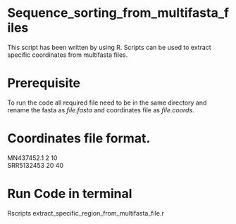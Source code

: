 # Sequence_sorting_from_multifasta_files
This script has been written by using R. Scripts can be used to extract specific coordinates from multifasta files.

# Prerequisite
To run the code all required file need to be in the same directory and rename the fasta as _file.fasta_ and coordinates file as _file.coords_. 

# Coordinates file format.

MN437452.1 2 10   
SRR5132453 20 40 

# Run Code in terminal
Rscripts extract_specific_region_from_multifasta_file.r
